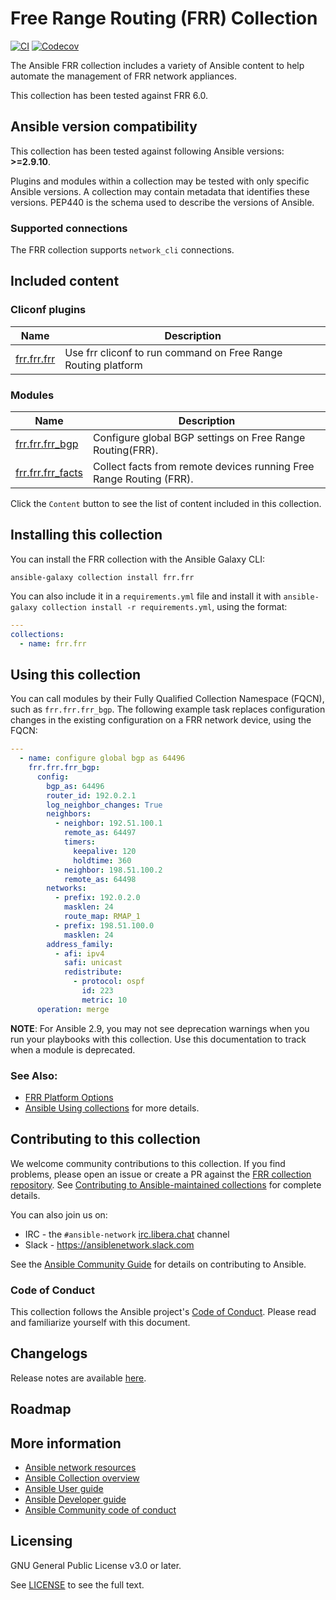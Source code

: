 

# Free Range Routing (FRR) Collection
[![CI](https://zuul-ci.org/gated.svg)](https://dashboard.zuul.ansible.com/t/ansible/project/github.com/ansible-collections/frr.frr) 
[![Codecov](https://codecov.io/gh/ansible-collections/frr.frr/branch/main/graph/badge.svg)](https://codecov.io/gh/ansible-collections/frr.frr)


The Ansible FRR collection includes a variety of Ansible content to help automate the management of FRR network appliances.

This collection has been tested against FRR 6.0.

<!--start requires_ansible-->
## Ansible version compatibility

This collection has been tested against following Ansible versions: **>=2.9.10**.

Plugins and modules within a collection may be tested with only specific Ansible versions.
A collection may contain metadata that identifies these versions.
PEP440 is the schema used to describe the versions of Ansible.
<!--end requires_ansible-->

### Supported connections
The FRR collection supports ``network_cli`` connections.

## Included content
<!--start collection content-->
### Cliconf plugins
Name | Description
--- | ---
[frr.frr.frr](https://github.com/ansible-collections/frr.frr/blob/main/docs/frr.frr.frr_cliconf.rst)|Use frr cliconf to run command on Free Range Routing platform

### Modules
Name | Description
--- | ---
[frr.frr.frr_bgp](https://github.com/ansible-collections/frr.frr/blob/main/docs/frr.frr.frr_bgp_module.rst)|Configure global BGP settings on Free Range Routing(FRR).
[frr.frr.frr_facts](https://github.com/ansible-collections/frr.frr/blob/main/docs/frr.frr.frr_facts_module.rst)|Collect facts from remote devices running Free Range Routing (FRR).

<!--end collection content-->

Click the ``Content`` button to see the list of content included in this collection.

## Installing this collection

You can install the FRR collection with the Ansible Galaxy CLI:

    ansible-galaxy collection install frr.frr

You can also include it in a `requirements.yml` file and install it with `ansible-galaxy collection install -r requirements.yml`, using the format:

```yaml
---
collections:
  - name: frr.frr
```
## Using this collection

You can call modules by their Fully Qualified Collection Namespace (FQCN), such as `frr.frr.frr_bgp`.
The following example task replaces configuration changes in the existing configuration on a FRR network device, using the FQCN:

```yaml
---
  - name: configure global bgp as 64496
    frr.frr.frr_bgp:
      config:
        bgp_as: 64496
        router_id: 192.0.2.1
        log_neighbor_changes: True
        neighbors:
          - neighbor: 192.51.100.1
            remote_as: 64497
            timers:
              keepalive: 120
              holdtime: 360
          - neighbor: 198.51.100.2
            remote_as: 64498
        networks:
          - prefix: 192.0.2.0
            masklen: 24
            route_map: RMAP_1
          - prefix: 198.51.100.0
            masklen: 24
        address_family:
          - afi: ipv4
            safi: unicast
            redistribute:
              - protocol: ospf
                id: 223
                metric: 10
      operation: merge
```

**NOTE**: For Ansible 2.9, you may not see deprecation warnings when you run your playbooks with this collection. Use this documentation to track when a module is deprecated.


### See Also:

* [FRR Platform Options](https://docs.ansible.com/ansible/latest/network/user_guide/platform_frr.html)
* [Ansible Using collections](https://docs.ansible.com/ansible/latest/user_guide/collections_using.html) for more details.

## Contributing to this collection

We welcome community contributions to this collection. If you find problems, please open an issue or create a PR against the [FRR collection repository](https://github.com/ansible-collections/frr.frr). See [Contributing to Ansible-maintained collections](https://docs.ansible.com/ansible/devel/community/contributing_maintained_collections.html#contributing-maintained-collections) for complete details.

You can also join us on:

- IRC - the ``#ansible-network`` [irc.libera.chat](https://libera.chat/) channel
- Slack - https://ansiblenetwork.slack.com

See the [Ansible Community Guide](https://docs.ansible.com/ansible/latest/community/index.html) for details on contributing to Ansible.

### Code of Conduct
This collection follows the Ansible project's
[Code of Conduct](https://docs.ansible.com/ansible/devel/community/code_of_conduct.html).
Please read and familiarize yourself with this document.


## Changelogs

Release notes are available [here](https://github.com/ansible-collections/frr.frr/blob/main/changelogs/CHANGELOG.rst).

## Roadmap

<!-- Optional. Include the roadmap for this collection, and the proposed release/versioning strategy so users can anticipate the upgrade/update cycle. -->

## More information

- [Ansible network resources](https://docs.ansible.com/ansible/latest/network/getting_started/network_resources.html)
- [Ansible Collection overview](https://github.com/ansible-collections/overview)
- [Ansible User guide](https://docs.ansible.com/ansible/latest/user_guide/index.html)
- [Ansible Developer guide](https://docs.ansible.com/ansible/latest/dev_guide/index.html)
- [Ansible Community code of conduct](https://docs.ansible.com/ansible/latest/community/code_of_conduct.html)

## Licensing

GNU General Public License v3.0 or later.

See [LICENSE](https://www.gnu.org/licenses/gpl-3.0.txt) to see the full text.
